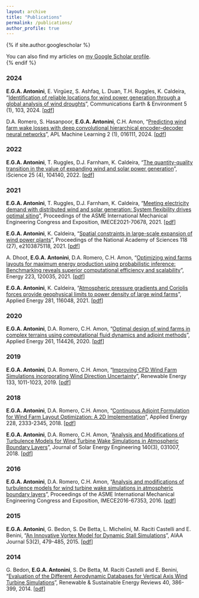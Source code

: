 ```yaml
---
layout: archive
title: "Publications"
permalink: /publications/
author_profile: true
---
```


{% if site.author.googlescholar %}
  <div class="wordwrap">You can also find my articles on <a href="{{site.author.googlescholar}}">my Google Scholar profile</a>.</div>
{% endif %}

### 2024

**E.G.A. Antonini**, E. Virgüez, S. Ashfaq, L. Duan, T.H. Ruggles, K. Caldeira, “[Identification of reliable locations for wind power generation through a global analysis of wind droughts](https://doi.org/10.1038/s43247-024-01260-7)”, Communications Earth & Environment 5 (1), 103, 2024. [[pdf]()]

D.A. Romero, S. Hasanpoor, **E.G.A. Antonini**, C.H. Amon, “[Predicting wind farm wake losses with deep convolutional hierarchical encoder–decoder neural networks](https://doi.org/10.1063/5.0168973)”, APL Machine Learning 2 (1), 016111, 2024. [[pdf]()]

### 2022

**E.G.A. Antonini**, T. Ruggles, D.J. Farnham, K. Caldeira, “[The quantity-quality transition in the value of expanding wind and solar power generation](https://doi.org/10.1016/j.isci.2022.104140)”, iScience 25 (4), 104140, 2022. [[pdf]()]

### 2021

**E.G.A. Antonini**, T. Ruggles, D.J. Farnham, K. Caldeira, “[Meeting electricity demand with distributed wind and solar generation: System flexibility drives optimal siting](https://doi.org/10.1115/IMECE2021-70678)”, Proceedings of the ASME International Mechanical Engineering Congress and Exposition, IMECE2021-70678, 2021. [[pdf]()]

**E.G.A. Antonini**, K. Caldeira, “[Spatial constraints in large-scale expansion of wind power plants](https://doi.org/10.1073/pnas.2103875118)”, Proceedings of the National Academy of Sciences 118 (27), e2103875118, 2021. [[pdf]()]

A. Dhoot, **E.G.A. Antonini**, D.A. Romero, C.H. Amon, “[Optimizing wind farms layouts for maximum energy production using probabilistic inference: Benchmarking reveals superior computational efficiency and scalability](https://doi.org/10.1016/j.energy.2021.120035)”, Energy 223, 120035, 2021. [[pdf]()]

**E.G.A. Antonini**, K. Caldeira, “[Atmospheric pressure gradients and Coriolis forces provide geophysical limits to power density of large wind farms](https://doi.org/10.1016/j.apenergy.2020.116048)”, Applied Energy 281, 116048, 2021. [[pdf]()]

### 2020

**E.G.A. Antonini**, D.A. Romero, C.H. Amon, “[Optimal design of wind farms in complex terrains using computational fluid dynamics and adjoint methods](https://doi.org/10.1016/j.apenergy.2019.114426)”, Applied Energy 261, 114426, 2020. [[pdf]()]

### 2019

**E.G.A. Antonini**, D.A. Romero, C.H. Amon, “[Improving CFD Wind Farm Simulations incorporating Wind Direction Uncertainty](https://doi.org/10.1016/j.renene.2018.10.084)”, Renewable Energy 133, 1011-1023, 2019. [[pdf]()]

### 2018

**E.G.A. Antonini**, D.A. Romero, C.H. Amon, “[Continuous Adjoint Formulation for Wind Farm Layout Optimization: A 2D Implementation](https://doi.org/10.1016/j.apenergy.2018.07.076)”, Applied Energy 228, 2333-2345, 2018. [[pdf]()]

**E.G.A. Antonini**, D.A. Romero, C.H. Amon, “[Analysis and Modifications of Turbulence Models for Wind Turbine Wake Simulations in Atmospheric Boundary Layers](https://doi.org/10.1115/1.4039377)”, Journal of Solar Energy Engineering 140(3), 031007, 2018. [[pdf]()]

### 2016

**E.G.A. Antonini**, D.A. Romero, C.H. Amon, “[Analysis and modifications of turbulence models for wind turbine wake simulations in atmospheric boundary layers](https://doi.org/10.1115/IMECE2016-67353)”, Proceedings of the ASME International Mechanical Engineering Congress and Exposition, IMECE2016-67353, 2016. [[pdf]()]

### 2015

**E.G.A. Antonini**, G. Bedon, S. De Betta, L. Michelini, M. Raciti Castelli and E. Benini, “[An Innovative Vortex Model for Dynamic Stall Simulations](https://doi.org/10.2514/1.J053430)”, AIAA Journal 53(2), 479-485, 2015. [[pdf]()]

### 2014

G. Bedon, **E.G.A. Antonini**, S. De Betta, M. Raciti Castelli and E. Benini, “[Evaluation of the Different Aerodynamic Databases for Vertical Axis Wind Turbine Simulations](https://doi.org/10.1016/j.rser.2014.07.126)”, Renewable & Sustainable Energy Reviews 40, 386-399, 2014. [[pdf]()]